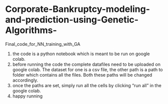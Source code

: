 # Corporate-Bankruptcy-modeling-and-prediction-using-Genetic-Algorithms-
Final_code_for_NN_training_with_GA
1) the code is a python notebook which is meant to be run on google colab.
2) before running the code the complete datafiles need to be uploaded on google colab. The dataset for one is a csv file, the other path is a path to folder which contains all the files. Both these paths will be changed accordingly.
3) once the paths are set, simply run all the cells by clicking “run all” in the google colab.
4) happy running
